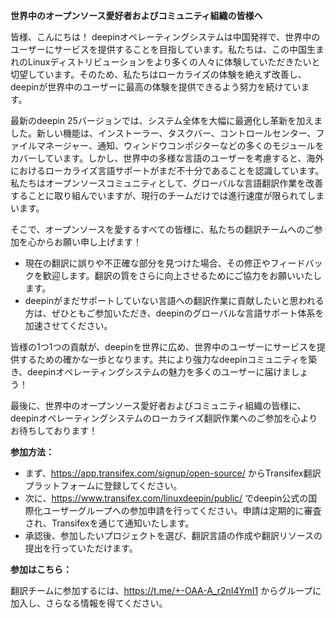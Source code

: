**世界中のオープンソース愛好者およびコミュニティ組織の皆様へ**

皆様、こんにちは！ deepinオペレーティングシステムは中国発祥で、世界中のユーザーにサービスを提供することを目指しています。私たちは、この中国生まれのLinuxディストリビューションをより多くの人々に体験していただきたいと切望しています。そのため、私たちはローカライズの体験を絶えず改善し、deepinが世界中のユーザーに最高の体験を提供できるよう努力を続けています。

最新のdeepin 25バージョンでは、システム全体を大幅に最適化し革新を加えました。新しい機能は、インストーラー、タスクバー、コントロールセンター、ファイルマネージャー、通知、ウィンドウコンポジターなどの多くのモジュールをカバーしています。しかし、世界中の多様な言語のユーザーを考慮すると、海外におけるローカライズ言語サポートがまだ不十分であることを認識しています。私たちはオープンソースコミュニティとして、グローバルな言語翻訳作業を改善することに取り組んでいますが、現行のチームだけでは進行速度が限られてしまいます。

そこで、オープンソースを愛するすべての皆様に、私たちの翻訳チームへのご参加を心からお願い申し上げます！

- 現在の翻訳に誤りや不正確な部分を見つけた場合、その修正やフィードバックを歓迎します。翻訳の質をさらに向上させるためにご協力をお願いいたします。
- deepinがまだサポートしていない言語への翻訳作業に貢献したいと思われる方は、ぜひともご参加いただき、deepinのグローバルな言語サポート体系を加速させてください。

皆様の1つ1つの貢献が、deepinを世界に広め、世界中のユーザーにサービスを提供するための確かな一歩となります。共により強力なdeepinコミュニティを築き、deepinオペレーティングシステムの魅力を多くのユーザーに届けましょう！

最後に、世界中のオープンソース愛好者およびコミュニティ組織の皆様に、deepinオペレーティングシステムのローカライズ翻訳作業へのご参加を心よりお待ちしております！

**参加方法：**

- まず、<https://app.transifex.com/signup/open-source/> からTransifex翻訳プラットフォームに登録してください。
- 次に、<https://www.transifex.com/linuxdeepin/public/> でdeepin公式の国際化ユーザーグループへの参加申請を行ってください。申請は定期的に審査され、Transifexを通じて通知いたします。
- 承認後、参加したいプロジェクトを選び、翻訳言語の作成や翻訳リソースの提出を行っていただけます。

**参加はこちら：**

翻訳チームに参加するには、<https://t.me/+-OAA-A_r2nI4YmI1> からグループに加入し、さらなる情報を得てください。
